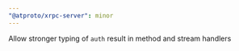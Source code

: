 ```yaml
---
"@atproto/xrpc-server": minor
---
```


Allow stronger typing of `auth` result in method and stream handlers
